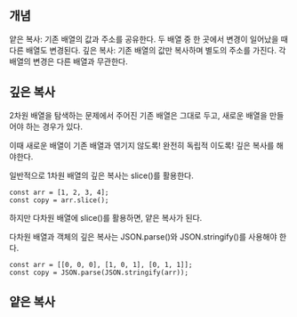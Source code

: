 ## 개념
얕은 복사: 기존 배열의 값과 주소를 공유한다. 두 배열 중 한 곳에서 변경이 일어났을 때 다른 배열도 변경된다.
깊은 복사: 기존 배열의 값만 복사하며 별도의 주소를 가진다. 각 배열의 변경은 다른 배열과 무관한다. 


## 깊은 복사
2차원 배열을 탐색하는 문제에서 주어진 기존 배열은 그대로 두고, 새로운 배열을 만들어야 하는 경우가 있다. 

이때 새로운 배열이 기존 배열과 엮기지 않도록! 완전히 독립적 이도록! 깊은 복사를 해야한다.

일반적으로 1차원 배열의 깊은 복사는 slice()를 활용한다.

```
const arr = [1, 2, 3, 4];
const copy = arr.slice();
```

하지만 다차원 배열에 slice()를 활용하면, 얕은 복사가 된다.

다차원 배열과 객체의 깊은 복사는 JSON.parse()와 JSON.stringify()를 사용해야 한다.

```
const arr = [[0, 0, 0], [1, 0, 1], [0, 1, 1]];
const copy = JSON.parse(JSON.stringify(arr));
```

## 얕은 복사
